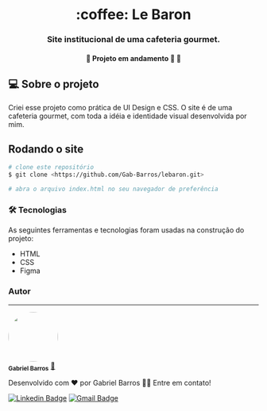 <h1 align="center">:coffee: Le Baron</h1>
<h3 align="center">Site institucional de uma cafeteria gourmet.</h3>
<h4 align="center"> 
	🚧  Projeto em andamento 🚀 🚧
</h4>

## :computer: Sobre o projeto
Criei esse projeto como prática de UI Design e CSS. O site é de uma cafeteria gourmet, com toda a idéia e identidade visual desenvolvida por mim.

## Rodando o site

```bash
# clone este repositório
$ git clone <https://github.com/Gab-Barros/lebaron.git>

# abra o arquivo index.html no seu navegador de preferência
```

### 🛠 Tecnologias

As seguintes ferramentas e tecnologias foram usadas na construção do projeto:

- HTML
- CSS
- Figma

### Autor
---

<a href="https://www.linkedin.com/in/gabriel-barros-419bb3208/">
 <img style="border-radius: 50%;" src="https://avatars.githubusercontent.com/u/80299358?s=400&u=d60523eff0aa8ba1986d098c23c440f5d3af5ff2&v=4" width="100px;" alt=""/>
 <br />
 <sub><b>Gabriel Barros</b></sub></a> <a href="https://www.linkedin.com/in/gabriel-barros-419bb3208/" title="Gabriel">🚀</a>


Desenvolvido com ❤️ por Gabriel Barros 👋🏽 Entre em contato!

[![Linkedin Badge](https://img.shields.io/badge/-LinkedIn-blue?style=flat-square&logo=Linkedin&logoColor=white&link=https://www.linkedin.com/in/gabriel-barros-419bb3208/)](https://www.linkedin.com/in/gabriel-barros-419bb3208/)
[![Gmail Badge](https://img.shields.io/badge/-Email-c14438?style=flat-square&logo=Gmail&logoColor=white&link=mailto:gabrielalcantarabarros524@gmail.com)](mailto:gabrielalcantarabarros524@gmail.com)

